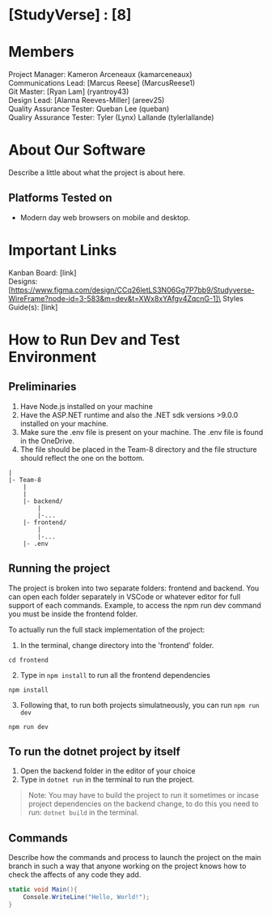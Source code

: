 # [StudyVerse] : [8]
# Members
Project Manager: Kameron Arceneaux (kamarceneaux)\
Communications Lead: [Marcus Reese] (MarcusReese1)\
Git Master: [Ryan Lam] (ryantroy43)\
Design Lead: [Alanna Reeves-Miller] (areev25)\
Quality Assurance Tester: Queban Lee (queban)\
Qualiry Assurance Tester: Tyler (Lynx) Lallande (tylerlallande)


# About Our Software

Describe a little about what the project is about here.
## Platforms Tested on
- Modern day web browsers on mobile and desktop.
  
# Important Links
Kanban Board: [link]\
Designs: [https://www.figma.com/design/CCq26letLS3N06Gg7P7bb9/Studyverse-WireFrame?node-id=3-583&m=dev&t=XWx8xYAfgv4ZqcnG-1]\
Styles Guide(s): [link]

# How to Run Dev and Test Environment

## Preliminaries
1. Have Node.js installed on your machine
2. Have the ASP.NET runtime and also the .NET sdk versions >9.0.0 installed on your machine.
3. Make sure the .env file is present on your machine. The .env file is found in the OneDrive. 
4. The file should be placed in the Team-8 directory and the file structure should reflect the one on the bottom.

```
|
|- Team-8
	|
	|
	|- backend/
		|
		|-...
	|- frontend/
		|
		|-...
	|- .env
```

## Running the project
The project is broken into two separate folders: frontend and backend. You can open each folder separately in VSCode or whatever editor for full support of each commands.
Example, to access the npm run dev command you must be inside the frontend folder.

To actually run the full stack implementation of the project:
1. In the terminal, change directory into the 'frontend' folder.
```terminal
cd frontend
```
2. Type in `npm install` to run all the frontend dependencies
```terminal
npm install 
```
3. Following that, to run both projects simulatneously, you can run `npm run dev`
```terminal
npm run dev
```

## To run the dotnet project by itself
1. Open the backend folder in the editor of your choice
2. Type in `dotnet run` in the terminal to run the project.

> Note: You may have to build the project to run it sometimes or incase project dependencies on the backend change, to do this you need to run: `dotnet build` in the terminal.

## Commands
Describe how the commands and process to launch the project on the main branch in such a way that anyone working on the project knows how to check the affects of any code they add.


```c#
static void Main(){
	Console.WriteLine("Hello, World!");
}
```
